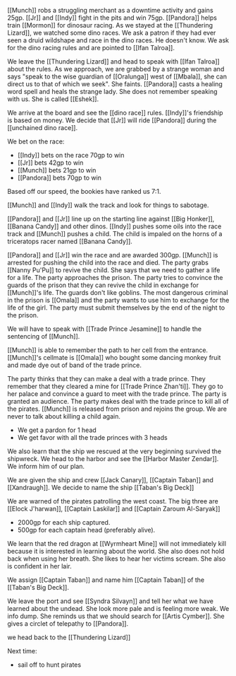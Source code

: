 [[Munch]] robs a struggling merchant as a downtime activity and gains 25gp. [[Jr]] and [[Indy]] fight in the pits and win 75gp. [[Pandora]] helps train [[Mormon]] for dinosaur racing. As we stayed at the [[Thundering Lizard]], we watched some dino races. We ask a patron if they had ever seen a druid wildshape and race in the dino races. He doesn't know. We ask for the dino racing rules and are pointed to [[Ifan Talroa]]. 

We leave the [[Thundering Lizard]] and head to speak with [[Ifan Talroa]] about the rules. As we approach, we are grabbed by a strange woman and says "speak to the wise guardian of [[Oralunga]] west of [[Mbala]], she can direct us to that of which we seek". She faints. [[Pandora]] casts a healing word spell and heals the strange lady. She does not remember speaking with us. She is called [[Eshek]]. 

We arrive at the board and see the [[dino race]] rules. [[Indy]]'s friendship is based on money. We decide that [[Jr]] will ride [[Pandora]] during the [[unchained dino race]].

We bet on the race:
- [[Indy]] bets on the race 70gp to win
- [[Jr]] bets 42gp to win
- [[Munch]] bets 21gp to win
- [[Pandora]] bets 70gp to win

Based off our speed, the bookies have ranked us 7:1.

[[Munch]] and [[Indy]] walk the track and look for things to sabotage. 

[[Pandora]] and [[Jr]] line up on the starting line against [[Big Honker]], [[Banana Candy]] and other dinos. [[Indy]] pushes some oils into the race track and [[Munch]] pushes a child. The child is impaled on the horns of a triceratops racer named [[Banana Candy]]. 

[[Pandora]] and [[Jr]] win the race and are awarded 300gp. [[Munch]] is arrested for pushing the child into the race and died. The party grabs [[Nanny Pu'Pu]] to revive the child. She says that we need to gather a life for a life. The party approaches the prison. The party tries to convince the guards of the prison that they can revive the child in exchange for [[Munch]]'s life. The guards don't like goblins.  The most dangerous criminal in the prison is [[Omala]] and the party wants to use him to exchange for the life of the girl. The party must submit themselves by the end of the night to the prison.

We will have to speak with [[Trade Prince Jesamine]] to handle the sentencing of [[Munch]].

[[Munch]] is able to remember the path to her cell from the entrance. [[Munch]]'s cellmate is [[Omala]] who bought some dancing monkey fruit and made dye out of band of the trade prince.

The party thinks that they can make a deal with a trade prince. They remember that they cleared a mine for [[Trade Prince Zhan'ti]]. They go to her palace and convince a guard to meet with the trade prince. The party is granted an audience. The party makes deal with the trade prince to kill all of the pirates. [[Munch]] is released from prison and rejoins the group. We are never to talk about killing a child again.

- We get a pardon for 1 head
- We get favor with all the trade princes with 3 heads

We also learn that the ship we rescued at the very beginning survived the shipwreck. We head to the harbor and see the [[Harbor Master Zendar]].  We inform him of our plan. 

We are given the ship and crew [[Jack Canary]], [[Captain Taban]] and [[Xandraugh]]. We decide to name the ship [[Taban's Big Deck]]

We are warned of the pirates patrolling the west coast. The big three are [[Elock J'harwan]], [[Captain Laskilar]] and [[Captain Zaroum Al-Saryak]]

- 2000gp for each ship captured.
- 500gp for each captain head (preferably alive).

We learn that the red dragon at [[Wyrmheart Mine]] will not immediately kill because it is interested in learning about the world. She also does not hold back when using her breath. She likes to hear her victims scream. She also is confident in her lair.

We assign [[Captain Taban]] and name him [[Captain Taban]] of the [[Taban's Big Deck]].

 We leave the port and see [[Syndra Silvayn]] and tell her what we have learned about the undead. She look more pale and is feeling more weak. We info dump. She reminds us that we should search for [[Artis Cymber]]. She gives a circlet of telepathy to [[Pandora]].

we head back to the [[Thundering Lizard]]

Next time:
- sail off to hunt pirates
